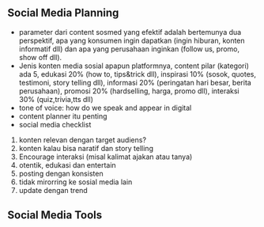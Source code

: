 
## Social Media Planning
- parameter dari content sosmed yang efektif adalah bertemunya dua perspektif, apa yang konsumen ingin dapatkan (ingin hiburan, konten informatif dll) dan apa yang perusahaan inginkan (follow us, promo, show off dll).
- Jenis konten media sosial apapun platformnya, content pilar (kategori) ada 5, edukasi 20% (how to, tips&trick dll), inspirasi 10% (sosok, quotes, testimoni, story telling dll), informasi 20% (peringatan hari besar, berita perusahaan), promosi 20% (hardselling, harga, promo dll), interaksi 30% (quiz,trivia,tts dll)
- tone of voice: how do we speak and appear in digital
- content planner itu penting
- social media checklist 
1. konten relevan dengan target audiens?
2. konten kalau bisa naratif dan story telling
3. Encourage interaksi (misal kalimat ajakan atau tanya)
4. otentik, edukasi dan entertain
5. posting dengan konsisten
6. tidak mirorring ke sosial media lain
7. update dengan trend

## Social Media Tools
